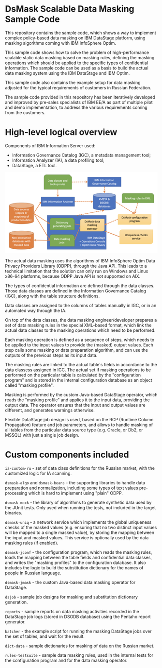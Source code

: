 # DsMask Scalable Data Masking Sample Code

This repository contains the sample code, which shows a way to implement complex
policy-based data masking on IBM DataStage platform, using masking
algorithms coming with IBM InfoSphere Optim.

This sample code shows how to solve the problem of high-performance scalable
static data masking based on masking rules, defining the masking operations
which should be applied to the specific types of confidential information.
The sample code can be used as a basis to build the actual data masking system
using the IBM DataStage and IBM Optim.

This sample code also contains the example setup for data masking adjusted
for the typical requirements of customers in Russian Federation.

The sample code provided in this repository has been iteratively developed
and improved by pre-sales specialists of IBM EE/A as part of multiple
pilot and demo implementation, to address the various requirements coming
from the customers.


# High-level logical overview

Components of IBM Information Server used:
- Information Governance Catalog (IGC), a metadata management tool;
- Information Analyzer (IA), a data profiling tool;
- DataStage, a ETL tool.

![DsMask Architecture](https://github.com/IBM/dsmask/raw/main/docs/dsmask-solution-schema.png)

The actual data masking uses the algorithms of IBM InfoSphere Optim
Data Privacy Providers Library (ODPP), through the Java API.
This leads to a technical limitation that the solution can only
run on Windows and Linux x86-64 platforms, because ODPP Java API
is not supported on AIX.

The types of confidential information are defined through the data classes.
Those data classes are defined in the Information Governance Catalog (IGC),
along with the table structure definitions.

Data classes are assigned to the columns of tables manually in IGC,
or in an automated way through the IA.

On top of the data classes, the data masking engineer/developer
prepares a set of data masking rules in the special XML-based format,
which link the actual data classes to the masking operations which
need to be performed.

Each masking operation is defined as a sequence of steps, which
needs to be applied to the input values to provide the (masked)
output values. Each step calls some masking or data preparation
algorithm, and can use the outputs of the previous steps as its
input data.

The masking rules are linked to the actual table's fields in
accordance to the data classess assigned in IGC. The actual set
if masking operations to be performed on the particular table
is calculated by the "configuration program" and is stored
in the internal configuration database as an object called
"masking profile".

Masking is performed by the custom Java-based DataStage operator,
which reads the "masking profile" and applies it to the input data,
providing the output data. The operator ensures that the input
and output values are different, and generates warnings otherwise.

Flexible DataStage job design is used, based on the RCP (Runtime
Column Propagation) feature and job parameters, and allows to handle
masking of all tables from the particular data source type (e.g. Oracle, 
or Db2, or MSSQL) with just a single job design.

# Custom components included

`ia-custom-ru` - set of data class definitions for the Russian market,
with the customized logic for IA scanning.

`dsmask-algo` and `dsmask-beans` - the supporting libraries to handle
data preparation and normalization, including some types of text values
pre-processing which is hard to implement using "plain" ODPP.

`dsmask-mock` - the library of algorithms to generate synthetic data
used by the JUnit tests. Only used when running the tests, not included
in the target binaries.

`dsmask-uniq` - a network service which implements the global uniqueness
checks of the masked values (e.g. ensuring that no two distinct input values
will be mapped to a single masked value), by storing the mapping between
the input and masked values. This service is optionally used by
the data masking rules (if enabled).

`dsmask-jconf` - the configuration program, which reads the masking rules,
loads the mapping between the table fields and confidential data classes,
and writes the "masking profiles" to the configuration database. It also
includes the logic to build the substitution dictionary for the names
of people in Russian language.

`dsmask-jmask` - the custom Java-based data masking operator for DataStage.

`dsjob` - sample job designs for masking and substitution dictionary
generation.

`reports` - sample reports on data masking activities recorded
in the DataStage job logs (stored in DSODB database) using the Pentaho
report generator.

`batcher` - the example script for running the masking DataStage jobs over
the set of tables, and wait for the result.

`dict-data` - sample dictionaries for masking of data on the Russian market.

`rules-testsuite` - sample data masking rules, used in the internal tests
for the configuration program and for the data masking operator.
